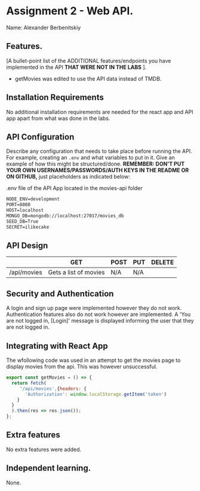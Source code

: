 # Assignment 2 - Web API.

Name: Alexander Berbenitskiy

## Features.

[A bullet-point list of the ADDITIONAL features/endpoints you have implemented in the API **THAT WERE NOT IN THE LABS** ]. 

 + getMovies was edited to use the API data instead of TMDB.


## Installation Requirements

No additional installation requirements are needed for the react app and API app apart from what was done in the labs.

## API Configuration
Describe any configuration that needs to take place before running the API. For example, creating an ``.env`` and what variables to put in it. Give an example of how this might be structured/done.
**REMEMBER: DON'T PUT YOUR OWN USERNAMES/PASSWORDS/AUTH KEYS IN THE README OR ON GITHUB,** just placeholders as indicated below:

.env file of the API App located in the movies-api folder

```bat
NODE_ENV=development
PORT=8080
HOST=localhost
MONGO_DB=mongodb://localhost:27017/movies_db
SEED_DB=True
SECRET=ilikecake
```

## API Design

|  |  GET | POST | PUT | DELETE
| -- | -- | -- | -- | -- 
| /api/movies |Gets a list of movies | N/A | N/A |


## Security and Authentication
A login and sign up page were implemented however they do not work. Authentication features also do not work however are implemented.
A 'You are not logged in, [Login]' message is displayed informing the user that they are not logged in.

## Integrating with React App

The wfollowing code was used in an attempt to get the movies page to display movies from the api. This was however unsuccessful.

~~~Javascript
export const getMovies = () => {
  return fetch(
     '/api/movies',{headers: {
       'Authorization': window.localStorage.getItem('token')
    }
  }
  ).then(res => res.json());
};
~~~

## Extra features

No extra features were added.

## Independent learning.

None.
